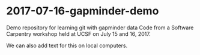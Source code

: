# 2017-07-16-gapminder-demo

Demo repository for learning git with gapminder data
Code from a Software Carpentry workshop held at UCSF on July 15 and 16, 2017.

We can also add text for this on local computers. 
